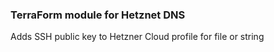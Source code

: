 ### TerraForm module for Hetznet DNS

Adds SSH public key to Hetzner Cloud profile for file or string
